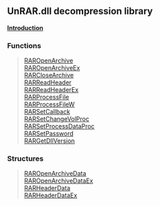 <!DOCTYPE HTML PUBLIC "-//W3C//DTD HTML 4.01 Transitional//EN">
<html>

<head>
<title>UnRAR.dll Manual</title>
</head>

<body>
<h2>UnRAR.dll decompression library</h2>

<b><p><a href="Introduction.md">Introduction</a><p></b>

<a name="functions"></a>
<h3>Functions</h3>
<blockquote>
<a href="RAROpenArchive.md">RAROpenArchive</a><br>
<a href="RAROpenArchiveEx.md">RAROpenArchiveEx</a><br>
<a href="RARCloseArchive.md">RARCloseArchive</a><br>
<a href="RARReadHeader.md">RARReadHeader</a><br>
<a href="RARReadHeaderEx.md">RARReadHeaderEx</a><br>
<a href="RARProcessFile.md">RARProcessFile</a><br>
<a href="RARProcessFileW.md">RARProcessFileW</a><br>
<a href="RARSetCallback.md">RARSetCallback</a><br>
<a href="RARSetChangeVolProc.md">RARSetChangeVolProc</a><br>
<a href="RARSetProcessDataProc.md">RARSetProcessDataProc</a><br>
<a href="RARSetPassword.md">RARSetPassword</a><br>
<a href="RARGetDllVersion.md">RARGetDllVersion</a><br>
</blockquote>

<h3>Structures</h3>
<blockquote>
<a href="RAROpenArchiveData.md">RAROpenArchiveData</a><br>
<a href="RAROpenArchiveDataEx.md">RAROpenArchiveDataEx</a><br>
<a href="RARHeaderData.md">RARHeaderData</a><br>
<a href="RARHeaderDataEx.md">RARHeaderDataEx</a><br>
</blockquote>

</body>

</html>
